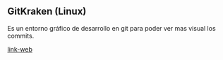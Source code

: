 ## GitKraken (Linux)
Es un entorno gráfico de desarrollo en git para poder ver mas visual los commits.

[link-web](https://www.gitkraken.com/)

